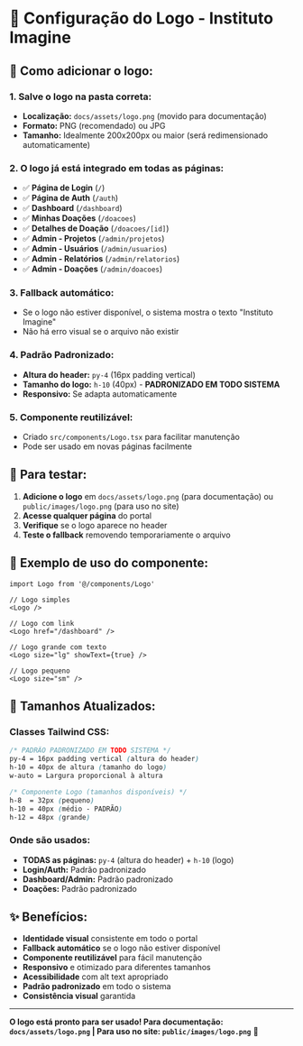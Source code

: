 # 🎨 Configuração do Logo - Instituto Imagine

## 📁 **Como adicionar o logo:**

### **1. Salve o logo na pasta correta:**
- **Localização:** `docs/assets/logo.png` (movido para documentação)
- **Formato:** PNG (recomendado) ou JPG
- **Tamanho:** Idealmente 200x200px ou maior (será redimensionado automaticamente)

### **2. O logo já está integrado em todas as páginas:**
- ✅ **Página de Login** (`/`)
- ✅ **Página de Auth** (`/auth`)
- ✅ **Dashboard** (`/dashboard`)
- ✅ **Minhas Doações** (`/doacoes`)
- ✅ **Detalhes de Doação** (`/doacoes/[id]`)
- ✅ **Admin - Projetos** (`/admin/projetos`)
- ✅ **Admin - Usuários** (`/admin/usuarios`)
- ✅ **Admin - Relatórios** (`/admin/relatorios`)
- ✅ **Admin - Doações** (`/admin/doacoes`)

### **3. Fallback automático:**
- Se o logo não estiver disponível, o sistema mostra o texto "Instituto Imagine"
- Não há erro visual se o arquivo não existir

### **4. Padrão Padronizado:**
- **Altura do header:** `py-4` (16px padding vertical)
- **Tamanho do logo:** `h-10` (40px) - **PADRONIZADO EM TODO SISTEMA**
- **Responsivo:** Se adapta automaticamente

### **5. Componente reutilizável:**
- Criado `src/components/Logo.tsx` para facilitar manutenção
- Pode ser usado em novas páginas facilmente

## 🚀 **Para testar:**

1. **Adicione o logo** em `docs/assets/logo.png` (para documentação) ou `public/images/logo.png` (para uso no site)
2. **Acesse qualquer página** do portal
3. **Verifique** se o logo aparece no header
4. **Teste o fallback** removendo temporariamente o arquivo

## 📝 **Exemplo de uso do componente:**

```tsx
import Logo from '@/components/Logo'

// Logo simples
<Logo />

// Logo com link
<Logo href="/dashboard" />

// Logo grande com texto
<Logo size="lg" showText={true} />

// Logo pequeno
<Logo size="sm" />
```

## 📏 **Tamanhos Atualizados:**

### **Classes Tailwind CSS:**
```css
/* PADRÃO PADRONIZADO EM TODO SISTEMA */
py-4 = 16px padding vertical (altura do header)
h-10 = 40px de altura (tamanho do logo)
w-auto = Largura proporcional à altura

/* Componente Logo (tamanhos disponíveis) */
h-8  = 32px (pequeno)
h-10 = 40px (médio - PADRÃO)
h-12 = 48px (grande)
```

### **Onde são usados:**
- **TODAS as páginas:** `py-4` (altura do header) + `h-10` (logo)
- **Login/Auth:** Padrão padronizado
- **Dashboard/Admin:** Padrão padronizado
- **Doações:** Padrão padronizado

## ✨ **Benefícios:**

- **Identidade visual** consistente em todo o portal
- **Fallback automático** se o logo não estiver disponível
- **Componente reutilizável** para fácil manutenção
- **Responsivo** e otimizado para diferentes tamanhos
- **Acessibilidade** com alt text apropriado
- **Padrão padronizado** em todo o sistema
- **Consistência visual** garantida

---

**O logo está pronto para ser usado! Para documentação: `docs/assets/logo.png` | Para uso no site: `public/images/logo.png`** 🎯

